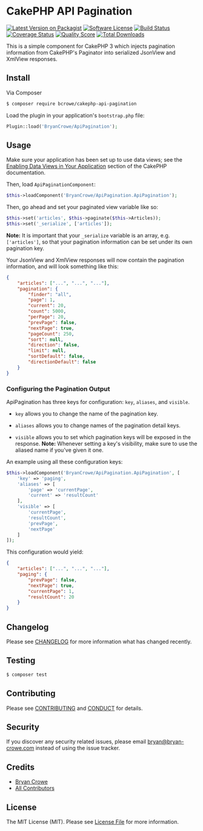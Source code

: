 # CakePHP API Pagination

[![Latest Version on Packagist][ico-version]][link-packagist]
[![Software License][ico-license]](LICENSE.md)
[![Build Status][ico-travis]][link-travis]
[![Coverage Status][ico-scrutinizer]][link-scrutinizer]
[![Quality Score][ico-code-quality]][link-code-quality]
[![Total Downloads][ico-downloads]][link-downloads]

This is a simple component for CakePHP 3 which injects pagination information
from CakePHP's Paginator into serialized JsonView and XmlView responses.

## Install

Via Composer

``` bash
$ composer require bcrowe/cakephp-api-pagination
```

Load the plugin in your application's `bootstrap.php` file:

``` php
Plugin::load('BryanCrowe/ApiPagination');
```

## Usage

Make sure your application has been set up to use data views; see the
[Enabling Data Views in Your Application][link-dataviews] section of the CakePHP
documentation.

Then, load `ApiPaginationComponent`:

``` php
$this->loadComponent('BryanCrowe/ApiPagination.ApiPagination');
```

Then, go ahead and set your paginated view variable like so:

``` php
$this->set('articles', $this->paginate($this->Articles));
$this->set('_serialize', ['articles']);
```

**Note:** It is important that your `_serialize` variable is an array, e.g.
`['articles']`, so that your pagination information can be set under its own
pagination key.

Your JsonView and XmlView responses will now contain the pagination information,
and will look something like this:

``` json
{
    "articles": ["...", "...", "..."],
    "pagination": {
        "finder": "all",
        "page": 1,
        "current": 20,
        "count": 5000,
        "perPage": 20,
        "prevPage": false,
        "nextPage": true,
        "pageCount": 250,
        "sort": null,
        "direction": false,
        "limit": null,
        "sortDefault": false,
        "directionDefault": false
    }
}
```

### Configuring the Pagination Output

ApiPagination has three keys for configuration: `key`, `aliases`, and `visible`.

* `key` allows you to change the name of the pagination key.

* `aliases` allows you to change names of the pagination detail keys.

* `visible` allows you to set which pagination keys will be exposed in the
  response. **Note:** Whenever setting a key's visibility, make sure to use the
  aliased name if you've given it one.

An example using all these configuration keys:

``` php
$this->loadComponent('BryanCrowe/ApiPagination.ApiPagination', [
    'key' => 'paging',
    'aliases' => [
        'page' => 'currentPage',
        'current' => 'resultCount'
    ],
    'visible' => [
        'currentPage',
        'resultCount',
        'prevPage',
        'nextPage'
    ]
]);
```

This configuration would yield:

``` json
{
    "articles": ["...", "...", "..."],
    "paging": {
        "prevPage": false,
        "nextPage": true,
        "currentPage": 1,
        "resultCount": 20
    }
}
```

## Changelog

Please see [CHANGELOG](CHANGELOG.md) for more information what has changed
recently.

## Testing

``` bash
$ composer test
```

## Contributing

Please see [CONTRIBUTING](CONTRIBUTING.md) and [CONDUCT](CONDUCT.md) for details.

## Security

If you discover any security related issues, please email bryan@bryan-crowe.com
instead of using the issue tracker.

## Credits

- [Bryan Crowe][link-author]
- [All Contributors][link-contributors]

## License

The MIT License (MIT). Please see [License File](LICENSE.md) for more
information.

[ico-version]: https://img.shields.io/packagist/v/bcrowe/cakephp-api-pagination.svg?style=flat-square
[ico-license]: https://img.shields.io/badge/license-MIT-brightgreen.svg?style=flat-square
[ico-travis]: https://img.shields.io/travis/bcrowe/cakephp-api-pagination/master.svg?style=flat-square
[ico-scrutinizer]: https://img.shields.io/scrutinizer/coverage/g/bcrowe/cakephp-api-pagination.svg?style=flat-square
[ico-code-quality]: https://img.shields.io/scrutinizer/g/bcrowe/cakephp-api-pagination.svg?style=flat-square
[ico-downloads]: https://img.shields.io/packagist/dt/bcrowe/cakephp-api-pagination.svg?style=flat-square

[link-packagist]: https://packagist.org/packages/bcrowe/cakephp-api-pagination
[link-travis]: https://travis-ci.org/bcrowe/cakephp-api-pagination
[link-scrutinizer]: https://scrutinizer-ci.com/g/bcrowe/cakephp-api-pagination/code-structure
[link-code-quality]: https://scrutinizer-ci.com/g/bcrowe/cakephp-api-pagination
[link-downloads]: https://packagist.org/packages/bcrowe/cakephp-api-pagination
[link-author]: https://github.com/bcrowe
[link-contributors]: ../../contributors
[link-dataviews]: http://book.cakephp.org/3.0/en/views/json-and-xml-views.html#enabling-data-views-in-your-application
